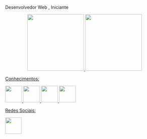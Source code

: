  Desenvolvedor Web , Iniciante


<div align="center">
  <a href="https://github.com/paulovct">
  <img height="180em" src="https://github-readme-stats.vercel.app/api?username=paulovct&show_icons=false&theme=blue-green&include_all_commits=true&count_private=true"/>
  <img height="180em" src="https://github-readme-stats.vercel.app/api/top-langs/?username=paulovct&layout=compact&langs_count=7&theme=blue-green"/>
</div>

Conhecimentos:

<div display:block:inline;>
  <img height="53px" src="https://cdn.jsdelivr.net/gh/devicons/devicon/icons/arduino/arduino-original-wordmark.svg">
  <img height="53px" src="https://cdn.jsdelivr.net/gh/devicons/devicon/icons/css3/css3-original-wordmark.svg">
  <img height="53px" src="https://cdn.jsdelivr.net/gh/devicons/devicon/icons/html5/html5-original-wordmark.svg">
  <img height="53px" src="https://cdn.jsdelivr.net/gh/devicons/devicon/icons/python/python-original.svg">
 
</div>

Redes Sociais:

<nav>
  <a href="https://www.linkedin.com/in/paulo-victor-alves-216327211">
  <img src="https://cdn.jsdelivr.net/gh/devicons/devicon/icons/linkedin/linkedin-original.svg" height="52px"></a>
  
</nav>
